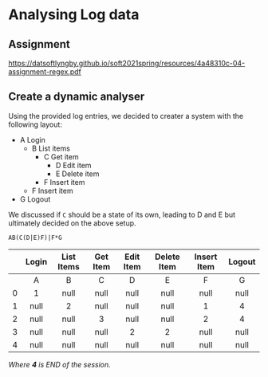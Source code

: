 # Analysing Log data

## Assignment

https://datsoftlyngby.github.io/soft2021spring/resources/4a48310c-04-assignment-regex.pdf


## Create a dynamic analyser
Using the provided log entries, we decided to creater a system with the following layout:  

- A Login
  - B List items
    - C Get item
      -  D Edit item
      -  E Delete item
    - F Insert item
  - F Insert item
- G Logout

We discussed if `C` should be a state of its own, leading to D and E but ultimately decided on the above setup.

`AB(C(D|E)F)|F*G`

|   | Login | List Items | Get Item | Edit Item | Delete Item | Insert Item | Logout |
|:-:|:-----:|:----------:|:--------:|:---------:|:-----------:|:-----------:|:------:|
|   |   A   |      B     |     C    |     D     |      E      |      F      |    G   |
| 0 |   1   |      null  |     null    |     null     |      null      |      null      |    null   |
| 1 |   null   |      2     |     null    |     null     |      null      |      1      |    4   |
| 2 |   null   |      null     |     3    |     null     |      null      |      2      |    4   |
| 3 |   null   |      null     |     null    |     2     |      2      |      null      |    null   |
| 4 |   null   |      null     |     null    |     null     |      null      |      null      |    null   |

*Where **4** is END of the session.*
